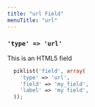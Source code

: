 ```yaml
---
title: "url Field"
menuTitle: "url"
---
```

### `'type' => 'url'`

This is an HTML5 field


```php
  piklist('field', array(
    'type' => 'url',
    'field' => 'my_field',
    'label' => 'my field',
  ));
```

